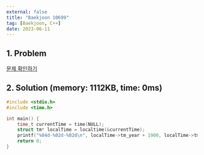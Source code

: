 ```yaml
---
external: false
title: "Baekjoon 10699"
tag: [Baekjoon, C++]
date: 2023-06-11
---
```


## 1. Problem

[문제 확인하기](https://www.acmicpc.net/problem/10699)

## 2. Solution (memory: 1112KB, time: 0ms)

```cpp
#include <stdio.h>
#include <time.h>

int main() {
    time_t currentTime = time(NULL);
    struct tm* localTime = localtime(&currentTime);
    printf("%04d-%02d-%02d\n", localTime->tm_year + 1900, localTime->tm_mon + 1, localTime->tm_mday);
    return 0;
}
```

